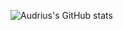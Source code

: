 ![Audrius's GitHub stats](https://github-readme-stats.vercel.app/api?username=akalpokas&show_icons=true&count_private=true&theme=dracula)
